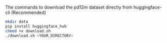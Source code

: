 The commands to download the pd12m dataset directly from huggingface-cli (Recommended)
```bash
mkdir data
pip install huggingface_hub
chmod +x download.sh 
./download.sh <YOUR_DIRECTORY>
```
